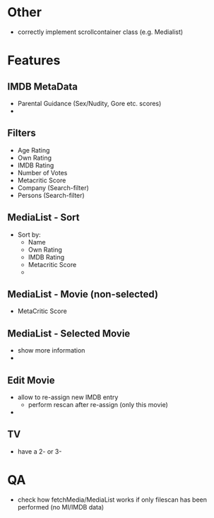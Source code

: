 # Other
- correctly implement scrollcontainer class (e.g. Medialist)

# Features

## IMDB MetaData
- Parental Guidance (Sex/Nudity, Gore etc. scores)
- 

## Filters
- Age Rating
- Own Rating
- IMDB Rating
- Number of Votes
- Metacritic Score
- Company (Search-filter)
- Persons (Search-filter)

## MediaList - Sort
- Sort by:
    - Name
    - Own Rating
    - IMDB Rating
    - Metacritic Score
    - 

## MediaList - Movie (non-selected)
- MetaCritic Score

## MediaList - Selected Movie
- show more information
- 

## Edit Movie
- allow to re-assign new IMDB entry
    - perform rescan after re-assign (only this movie)
- 

## TV
- have a 2- or 3-



# QA
- check how fetchMedia/MediaList works if only filescan has been performed (no MI/IMDB data)
